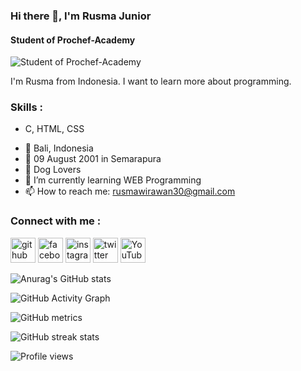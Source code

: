 ### Hi there 👋, I'm Rusma Junior
#### Student of Prochef-Academy
![Student of Prochef-Academy](https://scontent.fsub8-1.fna.fbcdn.net/v/t1.18169-9/19030284_236407996858265_2376410270136208039_n.jpg?_nc_cat=100&ccb=1-4&_nc_sid=174925&_nc_eui2=AeGE-sJxVBCW-j8dJeEXO2DfOFeGAYMdNu84V4YBgx027w3gcO3SkDFNdoUfQh-BABroj7DTTOj_4fFcXaBuZlCt&_nc_ohc=WOH8EGs9QB0AX8oSLfc&_nc_ht=scontent.fsub8-1.fna&oh=addf699b7c062c45adcae4fee37e71c9&oe=6132EA14)

I'm Rusma from Indonesia. I want to learn more about programming. 

### Skills : 
* C, HTML, CSS


-  📍 Bali, Indonesia
- 📆 09 August 2001 in Semarapura
- 🐶 Dog Lovers
- 🌱 I’m currently learning WEB Programming 
- 📫 How to reach me: rusmawirawan30@gmail.com 


### Connect with me :
[<img src='https://cdn.jsdelivr.net/npm/simple-icons@3.0.1/icons/github.svg' alt='github' height='40'>](https://github.com/rusmajunior)  [<img src='https://cdn.jsdelivr.net/npm/simple-icons@3.0.1/icons/facebook.svg' alt='facebook' height='40'>](https://www.facebook.com/rusma.wirawan.10)  [<img src='https://cdn.jsdelivr.net/npm/simple-icons@3.0.1/icons/instagram.svg' alt='instagram' height='40'>](https://www.instagram.com/rusma.wirawan/)  [<img src='https://cdn.jsdelivr.net/npm/simple-icons@3.0.1/icons/twitter.svg' alt='twitter' height='40'>](https://twitter.com/manusiaabiasaa00)  [<img src='https://cdn.jsdelivr.net/npm/simple-icons@3.0.1/icons/youtube.svg' alt='YouTube' height='40'>](https://www.youtube.com/channel/https://www.youtube.com/channel/UCX_Izk7_k1LxOVpp-uSTG8w)  

 
![Anurag's GitHub stats](https://github-readme-stats.vercel.app/api?username=rusmajunior&theme=outrun&show_icons=true)


![GitHub Activity Graph](https://activity-graph.herokuapp.com/graph?username=rusmajunior)  

![GitHub metrics](https://metrics.lecoq.io/rusmajunior)  

![GitHub streak stats](https://github-readme-streak-stats.herokuapp.com/?user=rusmajunior)  

![Profile views](https://gpvc.arturio.dev/rusmajunior)


